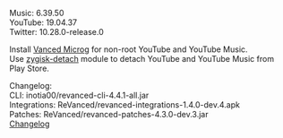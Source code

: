 Music: 6.39.50  
YouTube: 19.04.37  
Twitter: 10.28.0-release.0  

Install [Vanced Microg](https://github.com/TeamVanced/VancedMicroG/releases) for non-root YouTube and YouTube Music.  
Use [zygisk-detach](https://github.com/j-hc/zygisk-detach) module to detach YouTube and YouTube Music from Play Store.  

Changelog:  
CLI: inotia00/revanced-cli-4.4.1-all.jar  
Integrations: ReVanced/revanced-integrations-1.4.0-dev.4.apk  
Patches: ReVanced/revanced-patches-4.3.0-dev.3.jar  
[Changelog](https://github.com/ReVanced/revanced-patches/releases/tag/vdev.3)  
